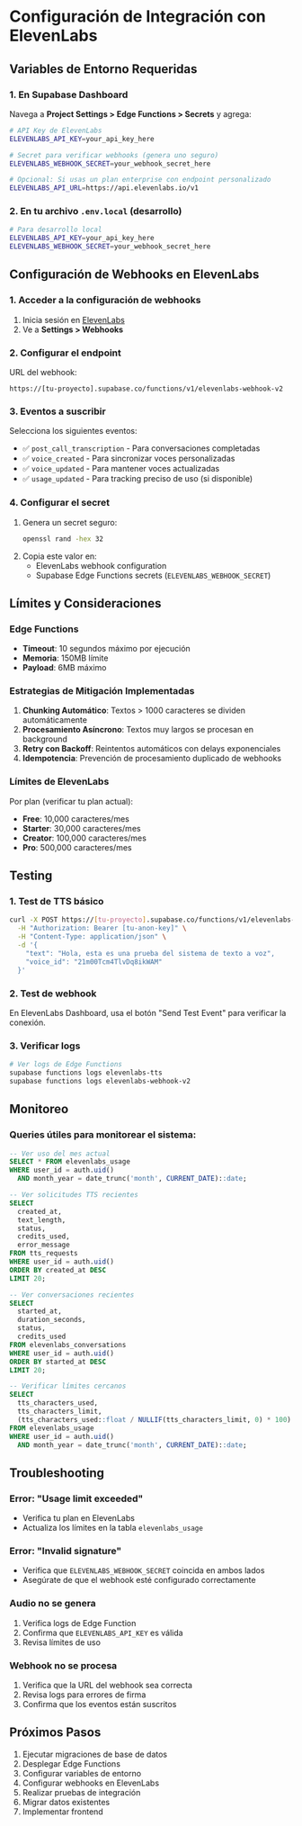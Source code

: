 # Configuración de Integración con ElevenLabs

## Variables de Entorno Requeridas

### 1. En Supabase Dashboard

Navega a **Project Settings > Edge Functions > Secrets** y agrega:

```bash
# API Key de ElevenLabs
ELEVENLABS_API_KEY=your_api_key_here

# Secret para verificar webhooks (genera uno seguro)
ELEVENLABS_WEBHOOK_SECRET=your_webhook_secret_here

# Opcional: Si usas un plan enterprise con endpoint personalizado
ELEVENLABS_API_URL=https://api.elevenlabs.io/v1
```

### 2. En tu archivo `.env.local` (desarrollo)

```bash
# Para desarrollo local
ELEVENLABS_API_KEY=your_api_key_here
ELEVENLABS_WEBHOOK_SECRET=your_webhook_secret_here
```

## Configuración de Webhooks en ElevenLabs

### 1. Acceder a la configuración de webhooks

1. Inicia sesión en [ElevenLabs](https://elevenlabs.io)
2. Ve a **Settings > Webhooks**

### 2. Configurar el endpoint

URL del webhook:
```
https://[tu-proyecto].supabase.co/functions/v1/elevenlabs-webhook-v2
```

### 3. Eventos a suscribir

Selecciona los siguientes eventos:
- ✅ `post_call_transcription` - Para conversaciones completadas
- ✅ `voice_created` - Para sincronizar voces personalizadas
- ✅ `voice_updated` - Para mantener voces actualizadas
- ✅ `usage_updated` - Para tracking preciso de uso (si disponible)

### 4. Configurar el secret

1. Genera un secret seguro:
   ```bash
   openssl rand -hex 32
   ```
2. Copia este valor en:
   - ElevenLabs webhook configuration
   - Supabase Edge Functions secrets (`ELEVENLABS_WEBHOOK_SECRET`)

## Límites y Consideraciones

### Edge Functions
- **Timeout**: 10 segundos máximo por ejecución
- **Memoria**: 150MB límite
- **Payload**: 6MB máximo

### Estrategias de Mitigación Implementadas

1. **Chunking Automático**: Textos > 1000 caracteres se dividen automáticamente
2. **Procesamiento Asíncrono**: Textos muy largos se procesan en background
3. **Retry con Backoff**: Reintentos automáticos con delays exponenciales
4. **Idempotencia**: Prevención de procesamiento duplicado de webhooks

### Límites de ElevenLabs

Por plan (verificar tu plan actual):
- **Free**: 10,000 caracteres/mes
- **Starter**: 30,000 caracteres/mes
- **Creator**: 100,000 caracteres/mes
- **Pro**: 500,000 caracteres/mes

## Testing

### 1. Test de TTS básico

```bash
curl -X POST https://[tu-proyecto].supabase.co/functions/v1/elevenlabs-tts \
  -H "Authorization: Bearer [tu-anon-key]" \
  -H "Content-Type: application/json" \
  -d '{
    "text": "Hola, esta es una prueba del sistema de texto a voz",
    "voice_id": "21m00Tcm4TlvDq8ikWAM"
  }'
```

### 2. Test de webhook

En ElevenLabs Dashboard, usa el botón "Send Test Event" para verificar la conexión.

### 3. Verificar logs

```bash
# Ver logs de Edge Functions
supabase functions logs elevenlabs-tts
supabase functions logs elevenlabs-webhook-v2
```

## Monitoreo

### Queries útiles para monitorear el sistema:

```sql
-- Ver uso del mes actual
SELECT * FROM elevenlabs_usage 
WHERE user_id = auth.uid() 
  AND month_year = date_trunc('month', CURRENT_DATE)::date;

-- Ver solicitudes TTS recientes
SELECT 
  created_at,
  text_length,
  status,
  credits_used,
  error_message
FROM tts_requests 
WHERE user_id = auth.uid()
ORDER BY created_at DESC 
LIMIT 20;

-- Ver conversaciones recientes
SELECT 
  started_at,
  duration_seconds,
  status,
  credits_used
FROM elevenlabs_conversations 
WHERE user_id = auth.uid()
ORDER BY started_at DESC 
LIMIT 20;

-- Verificar límites cercanos
SELECT 
  tts_characters_used,
  tts_characters_limit,
  (tts_characters_used::float / NULLIF(tts_characters_limit, 0) * 100)::int as usage_percentage
FROM elevenlabs_usage 
WHERE user_id = auth.uid() 
  AND month_year = date_trunc('month', CURRENT_DATE)::date;
```

## Troubleshooting

### Error: "Usage limit exceeded"
- Verifica tu plan en ElevenLabs
- Actualiza los límites en la tabla `elevenlabs_usage`

### Error: "Invalid signature"
- Verifica que `ELEVENLABS_WEBHOOK_SECRET` coincida en ambos lados
- Asegúrate de que el webhook esté configurado correctamente

### Audio no se genera
1. Verifica logs de Edge Function
2. Confirma que `ELEVENLABS_API_KEY` es válida
3. Revisa límites de uso

### Webhook no se procesa
1. Verifica que la URL del webhook sea correcta
2. Revisa logs para errores de firma
3. Confirma que los eventos están suscritos

## Próximos Pasos

1. Ejecutar migraciones de base de datos
2. Desplegar Edge Functions
3. Configurar variables de entorno
4. Configurar webhooks en ElevenLabs
5. Realizar pruebas de integración
6. Migrar datos existentes
7. Implementar frontend
